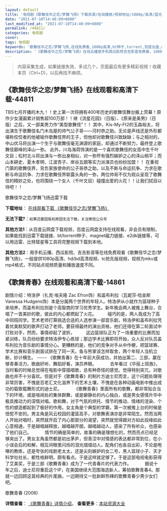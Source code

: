 ```yaml
---
layout: default
title: '电视剧《歌舞伎华之恋/梦舞飞扬》下载资源/在线播放/视频地址/1080p/高清/蓝光'
date: "2021-07-10T14:40:09+0800"
last_modified_at: "2021-07-10T14:40:09+0800"
permalink: /44811/
categories: 电视剧
cover:
tags: 电视剧
keywords: '歌舞伎华之恋/梦舞飞扬,在线免费看,1080p高清,bt种子,torrent,百度云盘,magnet,磁力链,迅雷下载资源'
description: '《歌舞伎华之恋/梦舞飞扬》在线云播放手机西瓜影院吉吉影音免费看，1080p高清bd/hd未删减完整版和tc抢先枪版，mkv/mp4格式，附带bt/torrent种子、magnet/磁力链、百度云盘、网盘资源迅雷下载链接'
---
```


>内容采集生成，如果链接失效，多试几个，页面最后有更多精彩视频！收藏本页（Ctrl+D)，以后再找不麻烦。


## 《歌舞伎华之恋/梦舞飞扬》在线观看和高清下载-44811

TBS七月开播的木九！！史上第一次将拥有400年历史的歌舞伎舞台搬上荧幕！原作少女漫画累计销售超100万部！！继《流星花园》（日版）、《原来是美男》（日版）之后，又一部美男力作&ldquo;美型歌舞伎&rdquo;！！ 其中，Kis-My-Ft2的玉森裕太，将出演生于歌舞伎名门木岛屋的帅气公子哥&mdash;—河村恭之助。无论是声线还是外形都堪称佼佼者的他被喻作歌舞伎界的王子，但他却对歌舞伎兴致缺缺；与之相对的，中山优马将出演一个生于与歌舞伎毫无渊源的家庭，却通过不断努力，最终登上歌舞伎巅峰的泽山一弥。 此外，川岛海荷饰演的是一个喜欢歌舞伎的女高中生千叶文目；松村北斗将出演与一弥出身相似，对一弥怀有强烈嫉妒之心的泽山梢平；而山本耕史、夏木孝明、江波杏子、岸谷五朗等实力派演员也纷纷加盟！！ 在重视门第的歌舞伎界，背负家族使命的公子哥恭之助，以及不断与命运抗争、力求在歌断与命运抗争、力求在歌舞伎界崭露头角的一弥，两位帅哥不仅为观众呈现了歌舞伎的精妙之处，也将围绕一个女人（千叶文目）碰撞出爱的火花！！让我们拭目以待吧！！


歌舞伎华之恋/梦舞飞扬迅雷下载

**下载地址**： [在线观看下载 《歌舞伎华之恋/梦舞飞扬》](https://www.993dy.com//vod-detail-id-7204.html) 


**无法下载?**：`如果迅雷因版权原因无法下载，关注微信公众号 `

**其他方法1**：从百度云网盘下载视频，百度云网盘支持在线观看，非会员有限制，如果能找到迅雷下载链接、bt/torrent种子、magnet磁力链接、e2dk链接等，可以用迅雷、比特彗星等工具将完整视频下载到本地。

**其他方法2**：用手机云播、西瓜影院、吉吉影音等在线免费观看《歌舞伎华之恋/梦舞飞扬》，一般提供1080p高清、hd/bd高清视频、tc抢先版视频，视频为mkv或mp4格式，不同站点视频质量和播放速度不同。


## 《歌舞青春》在线观看和高清下载-14861

剧情介绍：特洛伊（扎克·埃夫隆 Zac Efron饰）和盖布利拉（瓦妮莎·哈金斯 Vanessa Hudgens饰）本是分属两个世界的年轻人。特洛伊从小就作为篮球种子来培养，而盖布利拉则是个高智商的学习优秀学生。新年晚会两人被推上舞台，合唱了一首美妙的歌，彼此的内心都燃起了火花。  　　碰巧的是，两人竟成为了高中同班同学。艺术老师打算挑选合适的人选参演一部音乐剧，特洛伊和盖布利拉凭着优美默契的歌声打动了老师。要获得最终的演出资格，他们还得在第二轮面试中打败对手，然而，事情却起了波折。  　　这边篮球队正为了一场重要的比赛而加紧训练，队员纷纷要求特洛伊专心练球；那边学术比赛即将开始，众人反对队员盖布利拉为音乐剧的事情分心。更糟糕的是，他们的竞争对手从中作梗，把篮球赛、学术比赛和音乐剧面试排在了同一天。鱼与熊掌该怎样取舍，两个年轻人当机立断，妙计横生。 ----- 《歌舞青春》在十年前大获成功，并拍出第二、三部，赢在够青春活力，歌曲好听、舞蹈好看，演员养眼。           去年看过《华丽上班族》，当时看的时候总觉得在电影中穿插唱歌，总有种奇怪的感觉。觉得特别突兀，对歌曲也并不十分喜欢。但是对于《歌舞青春》的制片方迪士尼而言，这个问题处理得非常厉害，不愧是百老汇文化滋养下的艺术土壤，不愧是在各种动画电影中推出成功的载歌载舞形式的迪士尼。          《歌舞青春》里面所有的歌舞，都非常贴合当下的环境，或是喧闹处的集体群舞，或是僻静处的内心独白，或是男女感情升华中极具推动力的深情对唱。歌和舞，对于气氛的烘托、情节的推动、情绪的渲染、个性的塑造都起到了极好的作用。女主角是个典型的学霸，第一次被推上台的时候是忸怩不安的。男主角是风云校园的灌篮高手，对歌舞表演亦是非常陌生。然而当两人开始对唱时，突然就开启了内心那部分的渴望，突然就觉得跟对方如此投缘如此心意相通，于是越唱越释放，越唱越开朗，越唱越动人，感染了所有听众，也感染了他们自己。           情节的确是简单的，故事的确是理想化的，然而亮点已经足够突出了。男女主角虽然都是初出茅庐，但青涩中对情感的表达都非常到位，在小小误会后的和解，相互间眼里闪烁的泪光熠熠动人。配角们也各自出彩，不论是咆哮的教练，还是夸张的戏剧老太太，还是尖刻嫉妒的女二号，黑人篮球小子、天才科学社社长，都性格鲜明，颇有看点。于是这样就足够了。于是这部电视电影获得了艾美奖，于是三部《歌舞青春》成为了一代青春片的代表力作。           据说十年之后，迪士尼将重启这个IP，在美国继续大范围海选新人，筹拍歌舞青春4。那就一边回顾这首经典的片尾曲，一边期待又一批新鲜热辣的歌舞青春少男少女们吧。


歌舞青春 (2006)

**详情查看**： [《歌舞青春》详情介绍](/movie/14861/)， **查看更多**：[本站资源大全](/movie/t/all/)

